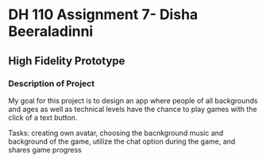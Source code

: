 # DH 110 Assignment 7- Disha Beeraladinni

## High Fidelity Prototype

### Description of Project
My goal for this project is to design an app where people of all backgrounds and ages as well as technical levels have the chance to play games with the click of a text button. 


Tasks:
creating own avatar, choosing the bacnkground music and background of the game, utilize the chat option during the game, and shares game progress
